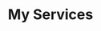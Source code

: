 ---
title : "My Services"
service_list:
  # service item loop
  - name : "elasticSearch Consultant"
    image : "images/elastic-elasticsearch-logo-black-and-white.png"

  - name : "Wazuh Consultant"
    image : "images/wazuh.png"

  - name : "Cyber Security Consultant"
    image : "images/shield.png"

  - name : "DevOps and Automation Consultant"
    image : "images/cogs_iconscout.png"

  - name : "Pipelines Consultant"
    image : "images/chemical.png"

  - name : "Cloud Consultant"
    image : "images/cloud_iconscout.png"

  - name : "Python"
    image : "images/python-logo-black-and-white.png"
  - name : "Ansible"
    image : "images/ansible_logo.png"
  - name : "Terraform"
    image : "images/terraform.png"




# custom style
custom_class: "" 
custom_attributes: "" 
custom_css: ""
---